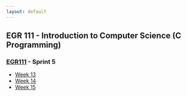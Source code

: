```yaml
---
layout: default
---
```


## EGR 111 - Introduction to Computer Science (C Programming)

### [EGR111](../) - Sprint 5

- [Week 13](week13)
- [Week 14](week14)
- [Week 15](week15)

<!-- - [Week 16](week16) -->